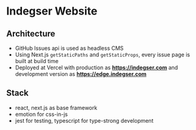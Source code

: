 # Indegser Website

## Architecture

- GitHub Issues api is used as headless CMS
- Using Next.js `getStaticPaths` and `getStaticProps`, every issue page is built at build time
- Deployed at Vercel with production as **https://indegser.com** and development version as **https://edge.indegser.com**

## Stack

- react, next.js as base framework
- emotion for css-in-js
- jest for testing, typescript for type-strong development
